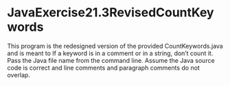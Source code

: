 # JavaExercise21.3RevisedCountKeywords
This program is the redesigned version of the provided CountKeywords.java and is meant to If a keyword is in a comment or in a string, don’t count it. 
Pass the Java file name from the command line. Assume the Java source code is correct and line comments and paragraph comments do not overlap.
